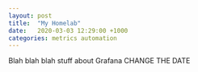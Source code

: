 ```yaml
---
layout: post
title:  "My Homelab"
date:   2020-03-03 12:29:00 +1000
categories: metrics automation
---
```

Blah blah blah stuff about Grafana
CHANGE THE DATE 
